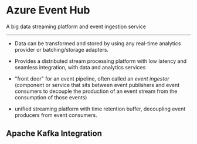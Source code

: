# Azure Event Hub

A big data streaming platform and event ingestion service

---

- Data can be transformed and stored by using any real-time analytics provider or batching/storage adapters.
  
- Provides a distributed stream processing platform with low latency and seamless integration, with data and analytics services
  
- "front door" for an event pipeline, often called an *event ingestor* (component or service that sits between event publishers and event consumers to decouple the production of an event stream from the consumption of those events)
  
- unified streaming platform with time retention buffer, decoupling event producers from event consumers.

## Apache Kafka Integration
